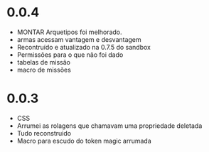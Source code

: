 # 0.0.4
- MONTAR Arquetipos foi melhorado.
- armas acessam vantagem e desvantagem
- Recontruído e atualizado na 0.7.5 do sandbox
- Permissões para o que não foi dado
- tabelas de missão
- macro de missões

# 0.0.3
- CSS
- Arrumei as rolagens que chamavam uma propriedade deletada
- Tudo reconstruido
- Macro para escudo do token magic arrumada